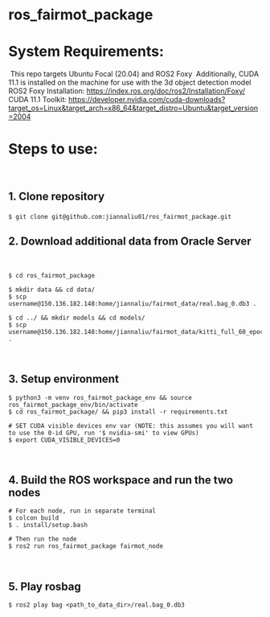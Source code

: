 # ros_fairmot_package
# System Requirements: 
​
This repo targets Ubuntu Focal (20.04) and ROS2 Foxy 
​
Additionally, CUDA 11.1 is installed on the machine for use with the 3d object detection model 
​
ROS2 Foxy Installation: https://index.ros.org/doc/ros2/Installation/Foxy/
CUDA 11.1 Toolkit: https://developer.nvidia.com/cuda-downloads?target_os=Linux&target_arch=x86_64&target_distro=Ubuntu&target_version=2004
​
# Steps to use: 
​
 
## 1. Clone repository 
​
```$ git clone git@github.com:jiannaliu01/ros_fairmot_package.git```
​
## 2. Download additional data from Oracle Server
​
``` 
$ cd ros_fairmot_package
​
$ mkdir data && cd data/ 
$ scp username@150.136.182.148:home/jiannaliu/fairmot_data/real.bag_0.db3 .
​
$ cd ../ && mkdir models && cd models/
$ scp username@150.136.182.148:home/jiannaliu/fairmot_data/kitti_full_60_epochs.pth .
```
​
## 3. Setup environment
```angular2
$ python3 -m venv ros_fairmot_package_env && source ros_fairmot_package_env/bin/activate
$ cd ros_fairmot_package/ && pip3 install -r requirements.txt
​
# SET CUDA visible devices env var (NOTE: this assumes you will want to use the 0-id GPU, run '$ nvidia-smi' to view GPUs)
$ export CUDA_VISIBLE_DEVICES=0
```
​
## 4. Build the ROS workspace and run the two nodes
```angular2
# For each node, run in separate terminal
$ colcon build
$ . install/setup.bash
​
# Then run the node
$ ros2 run ros_fairmot_package fairmot_node
```
​
## 5. Play rosbag
```angular2
$ ros2 play bag <path_to_data_dir>/real.bag_0.db3
```
